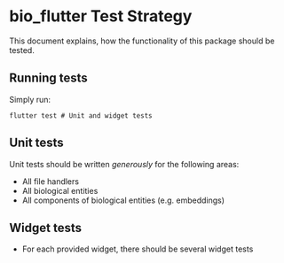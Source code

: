 # bio_flutter Test Strategy

This document explains, how the functionality of this package should be tested.

## Running tests

Simply run:
```shell
flutter test # Unit and widget tests
```

## Unit tests

Unit tests should be written *generously* for the following areas:
* All file handlers
* All biological entities
* All components of biological entities (e.g. embeddings)

## Widget tests

* For each provided widget, there should be several widget tests
